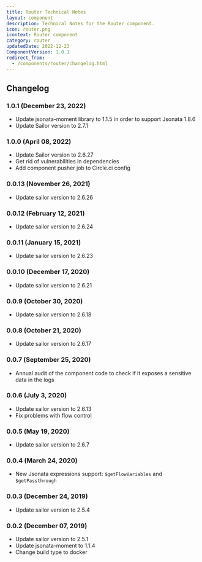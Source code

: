 ```yaml
---
title: Router Technical Notes
layout: component
description: Technical Notes for the Router component.
icon: router.png
icontext: Router component
category: router
updatedDate: 2022-12-23
ComponentVersion: 1.0.1
redirect_from:
  - /components/router/changelog.html
---
```


## Changelog

### 1.0.1 (December 23, 2022)

* Update jsonata-moment library to 1.1.5 in order to support Jsonata 1.8.6
* Update Sailor version to 2.7.1

### 1.0.0 (April 08, 2022)

* Update Sailor version to 2.6.27
* Get rid of vulnerabilities in dependencies
* Add component pusher job to Circle.ci config

### 0.0.13 (November 26, 2021)

* Update sailor version to 2.6.26

### 0.0.12 (February 12, 2021)

* Update sailor version to 2.6.24

### 0.0.11 (January 15, 2021)

* Update sailor version to 2.6.23

### 0.0.10 (December 17, 2020)

* Update sailor version to 2.6.21

### 0.0.9 (October 30, 2020)

* Update sailor version to 2.6.18

### 0.0.8 (October 21, 2020)

* Update sailor version to 2.6.17

### 0.0.7 (September 25, 2020)

* Annual audit of the component code to check if it exposes a sensitive data in the logs

### 0.0.6 (July 3, 2020)

* Update sailor version to 2.6.13
* Fix problems with flow control

### 0.0.5 (May 19, 2020)

* Update sailor version to 2.6.7

### 0.0.4 (March 24, 2020)

* New Jsonata expressions support: `$getFlowVariables` and `$getPassthrough`

### 0.0.3 (December 24, 2019)

* Update sailor version to 2.5.4

### 0.0.2 (December 07, 2019)

* Update sailor version to 2.5.1
* Update jsonata-moment to 1.1.4
* Change build type to docker
